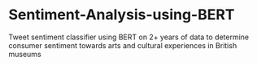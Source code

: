 # Sentiment-Analysis-using-BERT

Tweet sentiment classifier using BERT on 2+ years of data to determine consumer sentiment towards arts and cultural experiences in British museums
